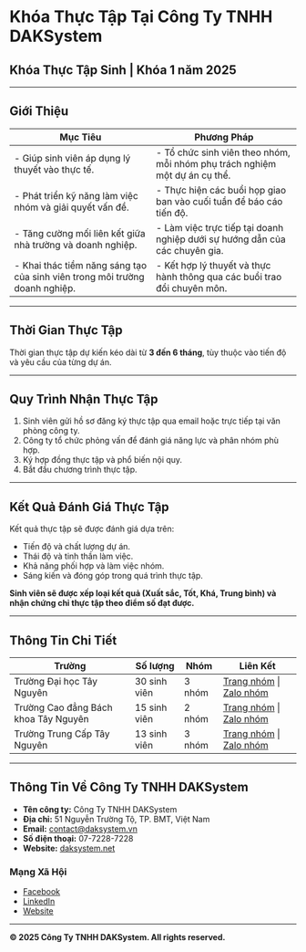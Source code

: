 # Khóa Thực Tập Tại Công Ty TNHH DAKSystem

## Khóa Thực Tập Sinh | Khóa 1 năm 2025

---

## Giới Thiệu

| **Mục Tiêu**                                                                                  | **Phương Pháp**                                                                                             |
|----------------------------------------------------------------------------------------------|------------------------------------------------------------------------------------------------------------|
| - Giúp sinh viên áp dụng lý thuyết vào thực tế.                                              | - Tổ chức sinh viên theo nhóm, mỗi nhóm phụ trách nghiệm một dự án cụ thể.                                 |
| - Phát triển kỹ năng làm việc nhóm và giải quyết vấn đề.                                     | - Thực hiện các buổi họp giao ban vào cuối tuần để báo cáo tiến độ.                                        |
| - Tăng cường mối liên kết giữa nhà trường và doanh nghiệp.                                   | - Làm việc trực tiếp tại doanh nghiệp dưới sự hướng dẫn của các chuyên gia.                                |
| - Khai thác tiềm năng sáng tạo của sinh viên trong môi trường doanh nghiệp.                 | - Kết hợp lý thuyết và thực hành thông qua các buổi trao đổi chuyên môn.                                   |

---

## Thời Gian Thực Tập

Thời gian thực tập dự kiến kéo dài từ **3 đến 6 tháng**, tùy thuộc vào tiến độ và yêu cầu của từng dự án.

---

## Quy Trình Nhận Thực Tập

1. Sinh viên gửi hồ sơ đăng ký thực tập qua email hoặc trực tiếp tại văn phòng công ty.
2. Công ty tổ chức phỏng vấn để đánh giá năng lực và phân nhóm phù hợp.
3. Ký hợp đồng thực tập và phổ biến nội quy.
4. Bắt đầu chương trình thực tập.

---

## Kết Quả Đánh Giá Thực Tập

Kết quả thực tập sẽ được đánh giá dựa trên:

- Tiến độ và chất lượng dự án.
- Thái độ và tinh thần làm việc.
- Khả năng phối hợp và làm việc nhóm.
- Sáng kiến và đóng góp trong quá trình thực tập.

**Sinh viên sẽ được xếp loại kết quả (Xuất sắc, Tốt, Khá, Trung bình) và nhận chứng chỉ thực tập theo điểm số đạt được.**

---

## Thông Tin Chi Tiết

| **Trường**                              | **Số lượng** | **Nhóm** | **Liên Kết**                                                                                                           |
|-----------------------------------------|--------------|----------|-----------------------------------------------------------------------------------------------------------------------|
| Trường Đại học Tây Nguyên               | 30 sinh viên | 3 nhóm   | [Trang nhóm](https://example.com/daihoctaynguyen) \| [Zalo nhóm](https://zalo.me/example-daihoctaynguyen)                       |
| Trường Cao đẳng Bách khoa Tây Nguyên   | 15 sinh viên | 2 nhóm   | [Trang nhóm](https://example.com/caodangbachkhoa) \| [Zalo nhóm](https://zalo.me/example-cdbachkhoa)                             |
| Trường Trung Cấp Tây Nguyên            | 13 sinh viên | 3 nhóm   | [Trang nhóm](https://example.com/trungcaptaynguyen) \| [Zalo nhóm](https://zalo.me/example-tctaynguyen)                           |

---

## Thông Tin Về Công Ty TNHH DAKSystem

- **Tên công ty:** Công Ty TNHH DAKSystem
- **Địa chỉ:** 51 Nguyễn Trường Tộ, TP. BMT, Việt Nam
- **Email:** [contact@daksystem.vn](mailto:contact@daksystem.net)
- **Số điện thoại:** 07-7228-7228
- **Website:** [daksystem.net](https://daksystem.net)

### Mạng Xã Hội

- [Facebook](https://facebook.com/daksystem)
- [LinkedIn](https://linkedin.com/company/daksystem)
- [Website](https://daksystem.net)

---

**&copy; 2025 Công Ty TNHH DAKSystem. All rights reserved.**
